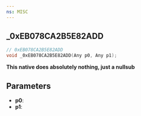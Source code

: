 ```yaml
---
ns: MISC
---
```

## _0xEB078CA2B5E82ADD

```c
// 0xEB078CA2B5E82ADD
void _0xEB078CA2B5E82ADD(Any p0, Any p1);
```

**This native does absolutely nothing, just a nullsub**

## Parameters
* **p0**: 
* **p1**: 

